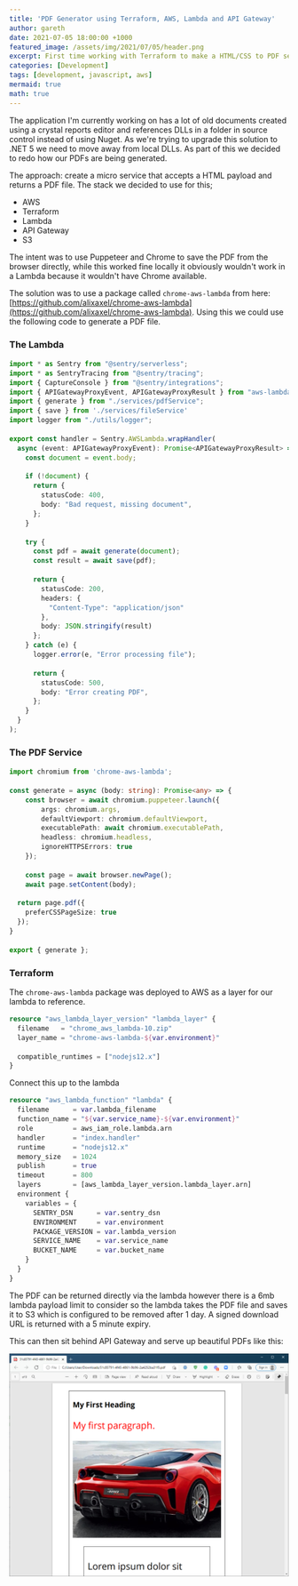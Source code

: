 ```yaml
---
title: 'PDF Generator using Terraform, AWS, Lambda and API Gateway'
author: gareth
date: 2021-07-05 18:00:00 +1000
featured_image: /assets/img/2021/07/05/header.png
excerpt: First time working with Terraform to make a HTML/CSS to PDF service in AWS using Lambda and API Gateway
categories: [Development]
tags: [development, javascript, aws]
mermaid: true
math: true
---
```


The application I'm currently working on has a lot of old documents created using a crystal reports editor and references DLLs in a folder in source control instead of using Nuget. As we're trying to upgrade this solution to .NET 5 we need to move away from local DLLs. As part of this we decided to redo how our PDFs are being generated.

The approach: create a micro service that accepts a HTML payload and returns a PDF file. The stack we decided to use for this;

* AWS 
* Terraform
* Lambda
* API Gateway
* S3

The intent was to use Puppeteer and Chrome to save the PDF from the browser directly, while this worked fine locally it obviously wouldn't work in a Lambda because it wouldn't have Chrome available. 

The solution was to use a package called `chrome-aws-lambda` from here: [https://github.com/alixaxel/chrome-aws-lambda](https://github.com/alixaxel/chrome-aws-lambda). Using this we could use the following code to generate a PDF file.

### The Lambda

```typescript
import * as Sentry from "@sentry/serverless";
import * as SentryTracing from "@sentry/tracing";
import { CaptureConsole } from "@sentry/integrations";
import { APIGatewayProxyEvent, APIGatewayProxyResult } from "aws-lambda";
import { generate } from "./services/pdfService";
import { save } from './services/fileService'
import logger from "./utils/logger";

export const handler = Sentry.AWSLambda.wrapHandler(
  async (event: APIGatewayProxyEvent): Promise<APIGatewayProxyResult> => {
    const document = event.body;

    if (!document) {
      return {
        statusCode: 400,
        body: "Bad request, missing document",
      };
    }

    try {
      const pdf = await generate(document);
      const result = await save(pdf);

      return {
        statusCode: 200,
        headers: {
          "Content-Type": "application/json"
        },
        body: JSON.stringify(result)
      };
    } catch (e) {
      logger.error(e, "Error processing file");

      return {
        statusCode: 500,
        body: "Error creating PDF",
      };
    }
  }
);

```

### The PDF Service

```typescript
import chromium from 'chrome-aws-lambda';

const generate = async (body: string): Promise<any> => {
	const browser = await chromium.puppeteer.launch({
		args: chromium.args,
		defaultViewport: chromium.defaultViewport,
		executablePath: await chromium.executablePath,
		headless: chromium.headless,
		ignoreHTTPSErrors: true
	});

	const page = await browser.newPage();
	await page.setContent(body);

  return page.pdf({
    preferCSSPageSize: true
  });
}

export { generate };
```

### Terraform

The `chrome-aws-lambda` package was deployed to AWS as a layer for our lambda to reference. 

```terraform
resource "aws_lambda_layer_version" "lambda_layer" {
  filename   = "chrome_aws_lambda-10.zip"
  layer_name = "chrome-aws-lambda-${var.environment}"

  compatible_runtimes = ["nodejs12.x"]
}
```

Connect this up to the lambda 

```terraform
resource "aws_lambda_function" "lambda" {
  filename      = var.lambda_filename
  function_name = "${var.service_name}-${var.environment}"
  role          = aws_iam_role.lambda.arn
  handler       = "index.handler"
  runtime       = "nodejs12.x"
  memory_size   = 1024
  publish       = true
  timeout       = 800
  layers        = [aws_lambda_layer_version.lambda_layer.arn]
  environment {
    variables = {
      SENTRY_DSN      = var.sentry_dsn
      ENVIRONMENT     = var.environment
      PACKAGE_VERSION = var.lambda_version
      SERVICE_NAME    = var.service_name
      BUCKET_NAME     = var.bucket_name
    }
  }
}
```

The PDF can be returned directly  via the lambda however there is a 6mb lambda payload limit to consider so the lambda takes the PDF file and saves it to S3 which is configured to be removed after 1 day. A signed download URL is returned with a 5 minute expiry. 

This can then sit behind API Gateway and serve up beautiful PDFs like this:

![PDF](/assets/img/2021/07/05/pdf.png)